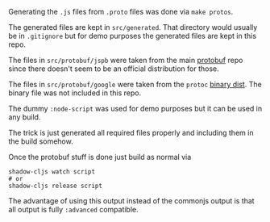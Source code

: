 Generating the `.js` files from `.proto` files was done via `make protos`.

The generated files are kept in `src/generated`. That directory would usually be in `.gitignore` but for demo purposes the generated files are kept in this repo.

The files in `src/protobuf/jspb` were taken from the main [protobuf](https://github.com/protocolbuffers/protobuf) repo since there doesn't seem to be an official distribution for those.

The files in `src/protobuf/google` were taken from the `protoc` [binary dist](https://github.com/protocolbuffers/protobuf/releases). The binary file was not included in this repo.

The dummy `:node-script` was used for demo purposes but it can be used in any build.

The trick is just generated all required files properly and including them in the build somehow.

Once the protobuf stuff is done just build as normal via

```
shadow-cljs watch script
# or
shadow-cljs release script
```

The advantage of using this output instead of the commonjs output is that all output is fully `:advanced` compatible.